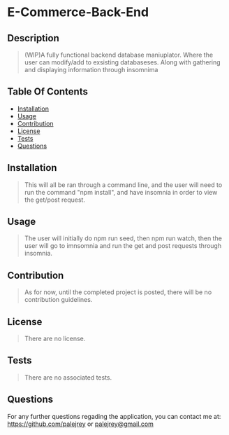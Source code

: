 # E-Commerce-Back-End 

 ## Description 
 > (WIP)A fully functional backend database maniuplator. Where the user can modify/add  to exsisting databaseses. Along with gathering and displaying information through insomnima  
 ## Table Of Contents 
 - [Installation](#Installation) 
 - [Usage](#Usage) 
 - [Contribution](#Contribution) 
 - [License](#License) 
 - [Tests](#) 
 - [Questions](#Questions) 
## Installation 
 > This will all be ran through a command line, and the user will need to run the command "npm install", and have insomnia in order to view the get/post request. 
 ## Usage 
 > The user will initially do npm run seed, then npm run watch, then the user will go to imnsomnia and run the get and post  requests through insomnia. 
 ## Contribution 
 > As for now, until the completed project is posted, there will be no contribution guidelines. 
## License 
 > There are no license.  
 ## Tests 
 > There are no associated tests. 
 ## Questions 
For any further questions regading the application,  you can contact me at: https://github.com/palejrey or palejrey@gmail.com